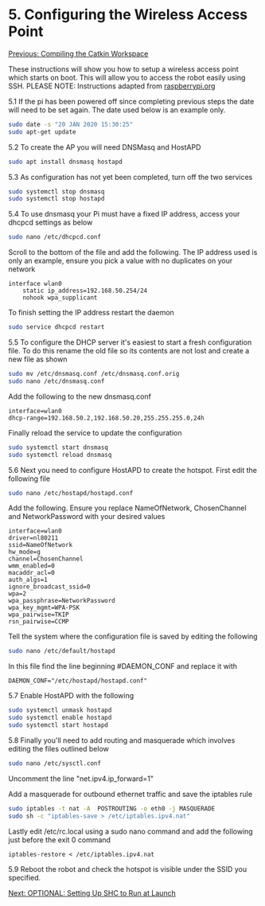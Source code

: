 # 5. Configuring the Wireless Access Point

[Previous: Compiling the Catkin Workspace](shc_raspi4_compile_workspace.md)

These instructions will show you how to setup a wireless access point which starts on boot. This will allow you to access the robot easily using SSH.
PLEASE NOTE: Instructions adapted from [raspberrypi.org](https://www.raspberrypi.org/documentation/configuration/wireless/access-point.md)

5.1 If the pi has been powered off since completing previous steps the date will need to be set again. The date used below is an example only.

```bash
sudo date -s "20 JAN 2020 15:30:25"
sudo apt-get update
```

5.2 To create the AP you will need DNSMasq and HostAPD

```bash
sudo apt install dnsmasq hostapd
```

5.3 As configuration has not yet been completed, turn off the two services

```bash
sudo systemctl stop dnsmasq
sudo systemctl stop hostapd
```

5.4 To use dnsmasq your Pi must have a fixed IP address, access your dhcpcd settings as below

```bash
sudo nano /etc/dhcpcd.conf
```

Scroll to the bottom of the file and add the following. The IP address used is only an example, ensure you pick a value with no duplicates on your network

```apacheconf
interface wlan0
    static ip_address=192.168.50.254/24
    nohook wpa_supplicant
```

To finish setting the IP address restart the daemon

```bash
sudo service dhcpcd restart
```

5.5 To configure the DHCP server it's easiest to start a fresh configuration file. To do this rename the old file so its contents are not lost and create a new file as shown

```bash
sudo mv /etc/dnsmasq.conf /etc/dnsmasq.conf.orig
sudo nano /etc/dnsmasq.conf
```

Add the following to the new dnsmasq.conf

```apacheconf
interface=wlan0
dhcp-range=192.168.50.2,192.168.50.20,255.255.255.0,24h
```

Finally reload the service to update the configuration

```bash
sudo systemctl start dnsmasq
sudo systemctl reload dnsmasq
```

5.6 Next you need to configure HostAPD to create the hotspot. First edit the following file

``` bash
sudo nano /etc/hostapd/hostapd.conf
```

Add the following. Ensure you replace NameOfNetwork, ChosenChannel and NetworkPassword with your desired values

```apacheconf
interface=wlan0
driver=nl80211
ssid=NameOfNetwork
hw_mode=g
channel=ChosenChannel
wmm_enabled=0
macaddr_acl=0
auth_algs=1
ignore_broadcast_ssid=0
wpa=2
wpa_passphrase=NetworkPassword
wpa_key_mgmt=WPA-PSK
wpa_pairwise=TKIP
rsn_pairwise=CCMP
```

Tell the system where the configuration file is saved by editing the following

``` bash
sudo nano /etc/default/hostapd
```

In this file find the line beginning #DAEMON_CONF and replace it with

```apacheconf
DAEMON_CONF="/etc/hostapd/hostapd.conf"
```

5.7 Enable HostAPD with the following

```bash
sudo systemctl unmask hostapd
sudo systemctl enable hostapd
sudo systemctl start hostapd
```

5.8 Finally you'll need to add routing and masquerade which involves editing the files outlined below

```bash
sudo nano /etc/sysctl.conf
```

Uncomment the line "net.ipv4.ip_forward=1"

Add a masquerade for outbound ethernet traffic and save the iptables rule

```bash
sudo iptables -t nat -A  POSTROUTING -o eth0 -j MASQUERADE
sudo sh -c "iptables-save > /etc/iptables.ipv4.nat"
```

Lastly edit /etc/rc.local using a sudo nano command and add the following just before the exit 0 command

```apacheconf
iptables-restore < /etc/iptables.ipv4.nat
```

5.9 Reboot the robot and check the hotspot is visible under the SSID you specified.

[Next: OPTIONAL: Setting Up SHC to Run at Launch](shc_raspi4_run_at_launch.md)
